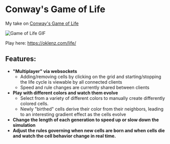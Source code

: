 # Conway's Game of Life

My take on [Conway's Game of Life](https://en.wikipedia.org/wiki/Conway%27s_Game_of_Life)

![Game of Life GIF](gifs/gol_gif.gif)

Play here: https://oklenz.com/life/

## Features:
- **"Multiplayer" via websockets**
  - Adding/removing cells by clicking on the grid and starting/stopping the life cycle is viewable by all connected clients
  - Speed and rule changes are currently shared between clients
- **Play with different colors and watch them evolve**
  - Select from a variety of different colors to manually create differently colored cells.
  - Newly "birthed" cells derive their color from their neighbors, leading to an interesting gradient effect as the cells evolve
- **Change the length of each generation to speed up or slow down the simulation**
- **Adjust the rules governing when new cells are born and when cells die and watch the cell behavior change in real time.**
